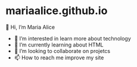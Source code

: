 # mariaalice.github.io

 👋 Hi, I’m Maria Alice
- 👀 I’m interested in learn more about technology
- 🌱 I’m currently learning about HTML
- 💞️ I’m looking to collaborate on projetcs
- 📫 How to reach me improve my site
